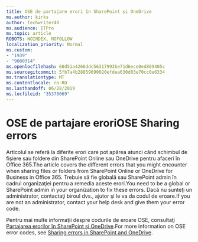 ```yaml
---
title: OSE de partajare erori în SharePoint și OneDrive
ms.author: kirks
author: Techwriter40
ms.audience: ITPro
ms.topic: article
ROBOTS: NOINDEX, NOFOLLOW
localization_priority: Normal
ms.custom:
- "1939"
- "9000314"
ms.openlocfilehash: 60d51a4266ddc56317993be71d6ece0ed809405c
ms.sourcegitcommit: 5fb7a4b28859690020efdea630d03e70cc0e6334
ms.translationtype: MT
ms.contentlocale: ro-RO
ms.lasthandoff: 06/28/2019
ms.locfileid: "35378069"
---
```

# <a name="ose-sharing-errors"></a><span data-ttu-id="c86e9-102">OSE de partajare erori</span><span class="sxs-lookup"><span data-stu-id="c86e9-102">OSE Sharing errors</span></span>

<span data-ttu-id="c86e9-103">Articolul se referă la diferite erori care pot apărea atunci când schimbul de fişiere sau foldere din SharePoint Online sau OneDrive pentru afaceri în Office 365.</span><span class="sxs-lookup"><span data-stu-id="c86e9-103">The article covers the different errors that you might encounter when sharing files or folders from SharePoint Online or OneDrive for Business in Office 365.</span></span> <span data-ttu-id="c86e9-104">Trebuie să fie globală sau SharePoint admin în cadrul organizaţiei pentru a remedia aceste erori.</span><span class="sxs-lookup"><span data-stu-id="c86e9-104">You need to be a global or SharePoint admin in your organization to fix these errors.</span></span> <span data-ttu-id="c86e9-105">Dacă nu sunteţi un administrator, contactaţi biroul dvs., ajutor şi le va da codul de eroare.</span><span class="sxs-lookup"><span data-stu-id="c86e9-105">If you are not an administrator, contact your help desk and give them your error code.</span></span>

<span data-ttu-id="c86e9-106">Pentru mai multe informaţii despre codurile de eroare OSE, consultaţi [Partajarea erorilor în SharePoint și OneDrive](https://docs.microsoft.com/sharepoint/sharepoint-onedrive-error-message).</span><span class="sxs-lookup"><span data-stu-id="c86e9-106">For more information on OSE error codes, see [Sharing errors in SharePoint and OneDrive](https://docs.microsoft.com/sharepoint/sharepoint-onedrive-error-message).</span></span>
